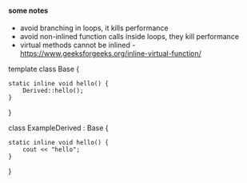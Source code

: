 #### some notes

- avoid branching in loops, it kills performance
- avoid non-inlined function calls inside loops, they kill performance
- virtual methods cannot be inlined - https://www.geeksforgeeks.org/inline-virtual-function/

template<typename Derived>
class Base<Derived> {

    static inline void hello() {
        Derived::hello();
    }
}

class ExampleDerived : Base<ExampleDerived> {

    static inline void hello() {
        cout << "hello";
    }
}

